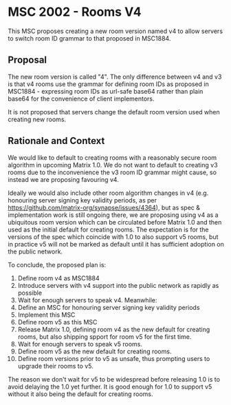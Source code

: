 # MSC 2002 - Rooms V4

This MSC proposes creating a new room version named v4 to allow servers to switch
room ID grammar to that proposed in MSC1884.

## Proposal

The new room version is called "4". The only difference between v4 and v3 is
that v4 rooms use the grammar for defining room IDs as proposed in MSC1884 -
expressing room IDs as url-safe base64 rather than plain base64 for the
convenience of client implementors.

It is not proposed that servers change the default room version used when
creating new rooms.

## Rationale and Context

We would like to default to creating rooms with a reasonably secure room
algorithm in upcoming Matrix 1.0.  We do not want to default to creating v3
rooms due to the inconvenience the v3 room ID grammar might cause, so instead
we are proposing favouring v4.

Ideally we would also include other room algorithm changes in v4 (e.g. honouring
server signing key validity periods, as per
https://github.com/matrix-org/synapse/issues/4364), but as spec & implementation
work is still ongoing there, we are proposing using v4 as a ubiquitous room
version which can be circulated before Matrix 1.0 and then used as the initial default
for creating rooms.  The expectation is for the versions of the spec which coincide
with 1.0 to also support v5 rooms, but in practice v5 will not be marked as default
until it has sufficient adoption on the public network.

To conclude, the proposed plan is:
 1. Define room v4 as MSC1884
 2. Introduce servers with v4 support into the public network as rapidly as possible
 3. Wait for enough servers to speak v4.  Meanwhile:
   1. Define an MSC for honouring server signing key validity periods
   2. Implement this MSC
   3. Define room v5 as this MSC
 4. Release Matrix 1.0, defining room v4 as the new default for creating rooms,
    but also shipping spport for room v5 for the first time.
 5. Wait for enough servers to speak v5 rooms.
 6. Define room v5 as the new default for creating rooms.
 7. Define room versions prior to v5 as unsafe, thus prompting users to upgrade their
    rooms to v5.

The reason we don't wait for v5 to be widespread before releasing 1.0 is to avoid
delaying the 1.0 yet further.  It is good enough for 1.0 to support v5 without it
also being the default for creating rooms.